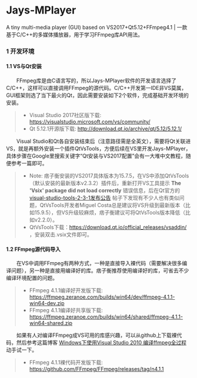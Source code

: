 # Jays-MPlayer
A tiny multi-media player (GUI) based on VS2017+Qt5.12+FFmpeg4.1 | 一款基于C/C++的多媒体播放器，用于学习FFmpeg库API用法。  

### 1 开发环境
#### 1.1 VS与Qt安装
　　FFmpeg库是由C语言写的，所以Jays-MPlayer软件的开发语言选择了C/C\++，这样可以直接调用FFmpeg的源代码。C/C++开发第一IDE非VS莫属，GUI框架则选了当下最火的Qt，因此需要安装如下2个软件，完成基础开发环境的安装。  

> * Visual Studio 2017社区版下载: https://visualstudio.microsoft.com/vs/community/  
> * Qt 5.12.1开源版下载: http://download.qt.io/archive/qt/5.12/5.12.1/  

　　Visual Studio和Qt各自安装结束后（注意路径需是全英文），需要将Qt关联进VS，就是再额外安装一个插件QtVsTools，方便后续在VS里开发Jays-MPlayer，具体步骤在Google里搜索关键字“Qt安装与VS2017配置”会有一大堆中文教程，随便参考一篇即可。  

> * Note: 痞子衡安装的VS2017具体版本为15.7.5，在VS中添加QtVsTools（默认安装的最新版本v2.3.2）插件后，重新打开VS工具提示 **The 'Vsix' package did not load correctly** 错误信息，后在Qt官方的 [visual-studio-tools-2-3-1发布公告](https://blog.qt.io/blog/2019/01/21/qt-visual-studio-tools-2-3-1-released/) 帖子下发现有不少人也有类似问题，QtVsTools开发者Miguel Costa总是建议将VS升级到最新版本（比如15.9.5），但VS升级较麻烦，痞子衡建议可将QtVsTools版本降低（比如v2.2.0）。  
> * QtVsTools下载：https://download.qt.io/official_releases/vsaddin/ ，安装双击.vsix文件即可。  

#### 1.2 FFmpeg源代码导入
　　在VS中调用FFmpeg有两种方式，一种是直接导入裸代码（需要解决很多编译问题），另一种是直接用编译好的库。痞子衡推荐使用编译好的库，可省去不少编译环境配置的问题。  

> * FFmpeg 4.1.1编译好开发版下载: https://ffmpeg.zeranoe.com/builds/win64/dev/ffmpeg-4.1.1-win64-dev.zip  
> * FFmpeg 4.1.1编译好共享版下载: https://ffmpeg.zeranoe.com/builds/win64/shared/ffmpeg-4.1.1-win64-shared.zip  

　　如果有人对编译FFmpeg成VS可用的库感兴趣，可以从github上下载裸代码，然后参考这篇博客 [Windows下使用Visual Studio 2010 编译ffmpeg全过程](https://www.cnblogs.com/xylc/p/3683203.html) 动手试一下。  
> * FFmpeg 4.1.1裸代码开发版下载: https://github.com/FFmpeg/FFmpeg/releases/tag/n4.1.1  